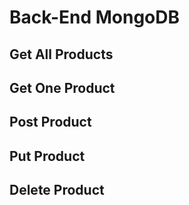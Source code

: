 # Back-End MongoDB

## Get All Products

## Get One Product

## Post Product

## Put Product

## Delete Product
